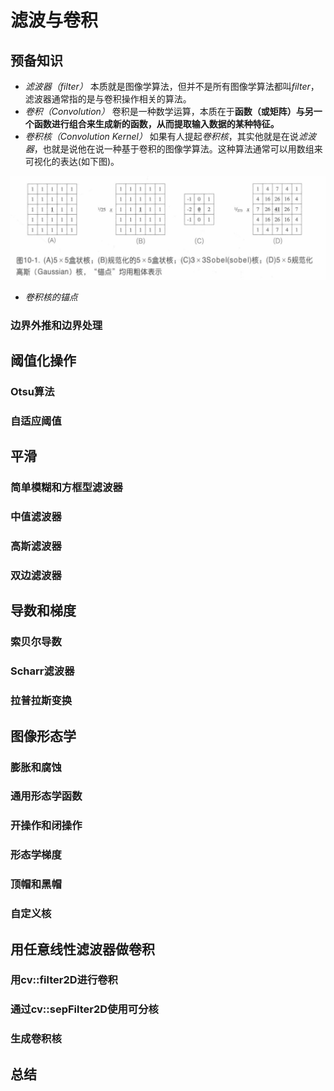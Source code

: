 # 滤波与卷积

## **预备知识**

* *滤波器（filter）* 本质就是图像学算法，但并不是所有图像学算法都叫*filter*，滤波器通常指的是与卷积操作相关的算法。  
* *卷积（Convolution）* 卷积是一种数学运算，本质在于**函数（或矩阵）与另一个函数进行组合来生成新的函数，从而提取输入数据的某种特征。**   
* *卷积核（Convolution Kernel）* 如果有人提起*卷积核*，其实他就是在说*滤波器*，也就是说他在说一种基于卷积的图像学算法。这种算法通常可以用数组来可视化的表达(如下图)。  

![卷积核](./image/FilteringAndConvolution/01.png ':size=WIDTHxHEIGHT')


* *卷积核的锚点* 





### 边界外推和边界处理

## **阈值化操作**

### Otsu算法

### 自适应阈值

## **平滑**

### 简单模糊和方框型滤波器

### 中值滤波器

### 高斯滤波器

### 双边滤波器

## **导数和梯度**

### 索贝尔导数

### Scharr滤波器

### 拉普拉斯变换

## **图像形态学**

### 膨胀和腐蚀

### 通用形态学函数

### 开操作和闭操作

### 形态学梯度

### 顶帽和黑帽

### 自定义核


## **用任意线性滤波器做卷积**

### 用cv::filter2D进行卷积

### 通过cv::sepFilter2D使用可分核

### 生成卷积核

## **总结**


